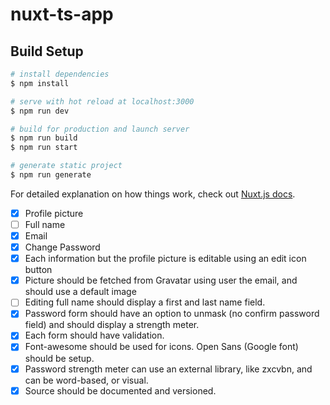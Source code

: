 # nuxt-ts-app

## Build Setup

```bash
# install dependencies
$ npm install

# serve with hot reload at localhost:3000
$ npm run dev

# build for production and launch server
$ npm run build
$ npm run start

# generate static project
$ npm run generate
```

For detailed explanation on how things work, check out [Nuxt.js docs](https://nuxtjs.org).

- [x] Profile picture
- [ ] Full name
- [x] Email
- [x] Change Password
- [x] Each information but the profile picture is editable using an edit icon button
- [x] Picture should be fetched from Gravatar using user the email, and should
use a default image
- [ ] Editing full name should display a first and last name field.
- [x] Password form should have an option to unmask (no confirm password field)
and should display a strength meter.
- [x] Each form should have validation.
- [x] Font-awesome should be used for icons. Open Sans (Google font) should be
setup.
- [x] Password strength meter can use an external library, like zxcvbn, and can be
word-based, or visual.
- [x] Source should be documented and versioned.
